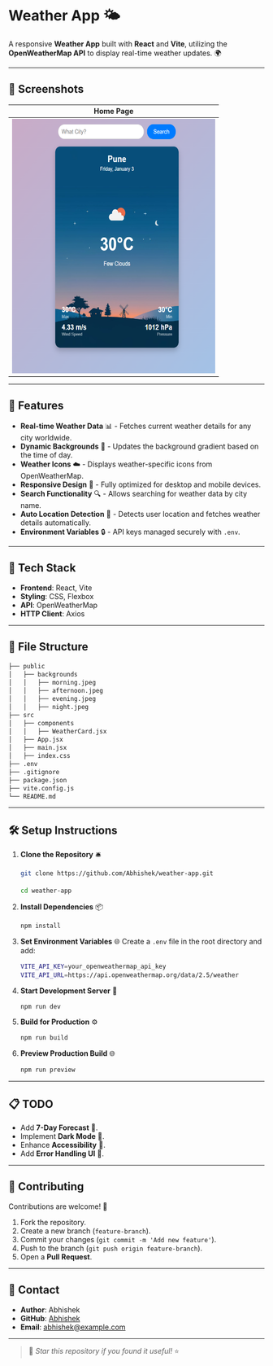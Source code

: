 # Weather App 🌤️

A responsive **Weather App** built with **React** and **Vite**, utilizing the **OpenWeatherMap API** to display real-time weather updates. 🌍

---

## 📸 Screenshots

| Home Page                        |
|-----------------------------------|
| <img src="public/screenshot.png" alt="Weather App" width="400" height="500"> |

---

## 🌟 Features

- **Real-time Weather Data** 📊 - Fetches current weather details for any city worldwide.
- **Dynamic Backgrounds** 🎨 - Updates the background gradient based on the time of day.
- **Weather Icons** ☁️ - Displays weather-specific icons from OpenWeatherMap.
- **Responsive Design** 📱 - Fully optimized for desktop and mobile devices.
- **Search Functionality** 🔍 - Allows searching for weather data by city name.
- **Auto Location Detection** 📍 - Detects user location and fetches weather details automatically.
- **Environment Variables** 🔒 - API keys managed securely with `.env`.

---

## 🚀 Tech Stack

- **Frontend**: React, Vite
- **Styling**: CSS, Flexbox
- **API**: OpenWeatherMap
- **HTTP Client**: Axios

---

## 📂 File Structure

```
├── public
│   ├── backgrounds
│   │   ├── morning.jpeg
│   │   ├── afternoon.jpeg
│   │   ├── evening.jpeg
│   │   ├── night.jpeg
├── src
│   ├── components
│   │   ├── WeatherCard.jsx
│   ├── App.jsx
│   ├── main.jsx
│   ├── index.css
├── .env
├── .gitignore
├── package.json
├── vite.config.js
└── README.md
```

---

## 🛠️ Setup Instructions

1. **Clone the Repository** 🛎️
   ```bash
   git clone https://github.com/Abhishek/weather-app.git
   
   cd weather-app
   ```

2. **Install Dependencies** 📦
   ```bash
   npm install
   ```

3. **Set Environment Variables** 🌐
   Create a `.env` file in the root directory and add:
   ```bash
   VITE_API_KEY=your_openweathermap_api_key
   VITE_API_URL=https://api.openweathermap.org/data/2.5/weather
   ```

4. **Start Development Server** 🚀
   ```bash
   npm run dev
   ```

5. **Build for Production** ⚙️
   ```bash
   npm run build
   ```

6. **Preview Production Build** 🌐
   ```bash
   npm run preview
   ```

---


## 📋 TODO

- Add **7-Day Forecast** 📅.
- Implement **Dark Mode** 🌙.
- Enhance **Accessibility** 🦾.
- Add **Error Handling UI** 🚧.

---

## 🤝 Contributing

Contributions are welcome! 🎉
1. Fork the repository.
2. Create a new branch (`feature-branch`).
3. Commit your changes (`git commit -m 'Add new feature'`).
4. Push to the branch (`git push origin feature-branch`).
5. Open a **Pull Request**.

---

## 📧 Contact

- **Author**: Abhishek
- **GitHub**: [Abhishek](https://github.com/Abhishek)
- **Email**: abhishek@example.com

---

> 🌟 *Star this repository if you found it useful!* ⭐

